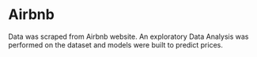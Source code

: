 # Airbnb

Data was scraped from Airbnb website. An exploratory Data Analysis was performed on the dataset and models were built to predict prices.
